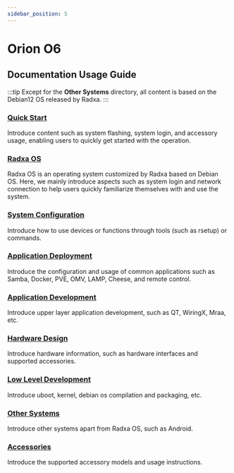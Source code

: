 ```yaml
---
sidebar_position: 5
---
```


# Orion O6

## Documentation Usage Guide

:::tip
Except for the **Other Systems** directory, all content is based on the Debian12 OS released by Radxa.
:::

### [Quick Start](/orion/o6/getting-started)

Introduce content such as system flashing, system login, and accessory usage, enabling users to quickly get started with the operation.

### [Radxa OS](/orion/o6/radxa-os)

Radxa OS is an operating system customized by Radxa based on Debian OS. Here, we mainly introduce aspects such as system login and network connection to help users quickly familiarize themselves with and use the system.

### [System Configuration](/orion/o6/os-config)

Introduce how to use devices or functions through tools (such as rsetup) or commands.

### [Application Deployment](/orion/o6/apps-deployment)

Introduce the configuration and usage of common applications such as Samba, Docker, PVE, OMV, LAMP, Cheese, and remote control.

### [Application Development](/orion/o6/app-development)

Introduce upper layer application development, such as QT, WiringX, Mraa, etc.

### [Hardware Design](/orion/o6/hardware-design)

Introduce hardware information, such as hardware interfaces and supported accessories.

### [Low Level Development](/orion/o6/low-level-dev)

Introduce uboot, kernel, debian os compilation and packaging, etc.

### [Other Systems](/orion/o6/other-os)

Introduce other systems apart from Radxa OS, such as Android.

### [Accessories](/orion/o6/accessories)

Introduce the supported accessory models and usage instructions.
